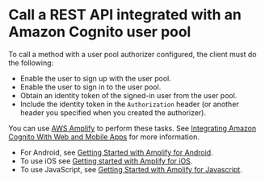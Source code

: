 # Call a REST API integrated with an Amazon Cognito user pool<a name="apigateway-invoke-api-integrated-with-cognito-user-pool"></a>

To call a method with a user pool authorizer configured, the client must do the following: 
+ Enable the user to sign up with the user pool\.
+ Enable the user to sign in to the user pool\.
+ Obtain an identity token of the signed\-in user from the user pool\.
+ Include the identity token in the `Authorization` header \(or another header you specified when you created the authorizer\)\.

You can use [AWS Amplify](https://docs.aws.amazon.com/amplify/) to perform these tasks\. See [Integrating Amazon Cognito With Web and Mobile Apps](https://docs.aws.amazon.com/cognito/latest/developerguide/cognito-integrate-apps.html) for more information\.
+ For Android, see [Getting Started with Amplify for Android](https://docs.amplify.aws/lib/auth/getting-started/q/platform/android)\.
+ To use iOS see [Getting started with Amplify for iOS](https://docs.amplify.aws/lib/auth/getting-started/q/platform/ios)\.
+ To use JavaScript, see [Getting Started with Amplify for Javascript](https://docs.amplify.aws/lib/auth/getting-started/q/platform/js)\.